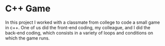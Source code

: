 # C++ Game
In this project I worked with a classmate from college to code a small game in c++. One of us did the front-end coding, my colleague, and I did the back-end coding, which consists in a variety of loops and conditions on which the game runs.
